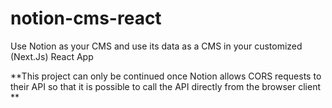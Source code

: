 # notion-cms-react
Use Notion as your CMS and use its data as a CMS in your customized (Next.Js) React App

**This project can only be continued once Notion allows CORS requests to their API so that it is possible to call the API directly from the browser client **
